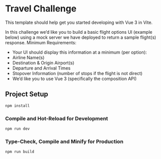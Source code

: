 # Travel Challenge

This template should help get you started developing with Vue 3 in Vite.

In this challenge we’d like you to build a basic flight options UI (example below) using a mock
server we have deployed to return a sample flight(s) response.
Minimum Requirements:

- Your UI should display this information at a minimum (per option):
- Airline Name(s)
- Destination & Origin Airport(s)
- Departure and Arrival Times
- Stopover Information (number of stops if the flight is not direct)
- We’d like you to use Vue 3 (specifically the composition API)

## Project Setup

```sh
npm install
```

### Compile and Hot-Reload for Development

```sh
npm run dev
```

### Type-Check, Compile and Minify for Production

```sh
npm run build
```
